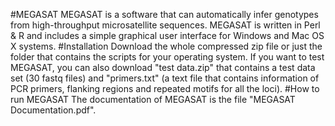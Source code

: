 #MEGASAT
MEGASAT is a software that can automatically infer genotypes from high-throughput microsatellite sequences. MEGASAT is written in Perl & R and includes a simple graphical user interface for Windows and Mac OS X systems.
#Installation
Download the whole compressed zip file or just the folder that contains the scripts for your operating system.
If you want to test MEGASAT, you can also download "test data.zip" that contains a test data set (30 fastq files) and "primers.txt" (a text file that contains information of PCR primers, flanking regions and repeated motifs for all the loci). 
#How to run MEGASAT
The documentation of MEGASAT is the file "MEGASAT Documentation.pdf".
